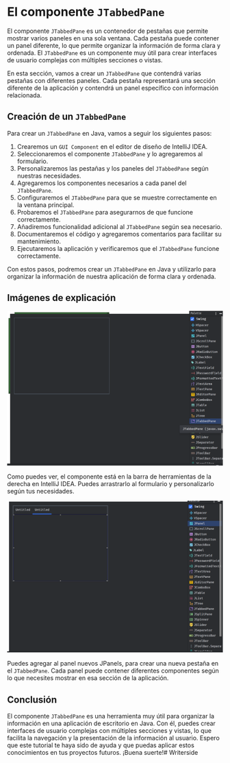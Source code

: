 # El componente `JTabbedPane`

El componente `JTabbedPane` es un contenedor de pestañas que permite mostrar varios paneles en una sola ventana. Cada
pestaña puede contener un panel diferente, lo que permite organizar la información de forma clara y ordenada. El
`JTabbedPane` es un componente muy útil para crear interfaces de usuario complejas con múltiples secciones o vistas.

En esta sección, vamos a crear un `JTabbedPane` que contendrá varias pestañas con diferentes paneles. Cada pestaña
representará una sección diferente de la aplicación y contendrá un panel específico con información relacionada.

## Creación de un `JTabbedPane`

Para crear un `JTabbedPane` en Java, vamos a seguir los siguientes pasos:

1. Crearemos un `GUI Component` en el editor de diseño de IntelliJ IDEA.
2. Seleccionaremos el componente `JTabbedPane` y lo agregaremos al formulario.
3. Personalizaremos las pestañas y los paneles del `JTabbedPane` según nuestras necesidades.
4. Agregaremos los componentes necesarios a cada panel del `JTabbedPane`.
5. Configuraremos el `JTabbedPane` para que se muestre correctamente en la ventana principal.
6. Probaremos el `JTabbedPane` para asegurarnos de que funcione correctamente.
7. Añadiremos funcionalidad adicional al `JTabbedPane` según sea necesario.
8. Documentaremos el código y agregaremos comentarios para facilitar su mantenimiento.
9. Ejecutaremos la aplicación y verificaremos que el `JTabbedPane` funcione correctamente.

Con estos pasos, podremos crear un `JTabbedPane` en Java y utilizarlo para organizar la información de nuestra
aplicación de forma clara y ordenada.

## Imágenes de explicación

![img.png](../images/tabs/img.png)

Como puedes ver, el componente está en la barra de herramientas de la derecha en IntelliJ IDEA. Puedes arrastrarlo al
formulario y personalizarlo según tus necesidades.

![img_1.png](../images/tabs/img_1.png)

Puedes agregar al panel nuevos JPanels, para crear una nueva pestaña en el `JTabbedPane`. Cada panel puede contener
diferentes componentes según lo que necesites mostrar en esa sección de la aplicación.

## Conclusión

El componente `JTabbedPane` es una herramienta muy útil para organizar la información en una aplicación de escritorio 
en Java. Con él, puedes crear interfaces de usuario complejas con múltiples secciones y vistas, lo que facilita la
navegación y la presentación de la información al usuario. Espero que este tutorial te haya sido de ayuda y que puedas
aplicar estos conocimientos en tus proyectos futuros. ¡Buena suerte!# Writerside
